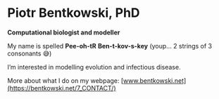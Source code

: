 # Piotr Bentkowski, PhD
**Computational biologist and modeller** 

My name is spelled **Pee-oh-tR**   **Ben-t-kov-s-key**  (youp... 2 strings of 3 consonants :sweat_smile:) 

I’m interested in modelling evolution and infectious disease.

More about what I do on my webpage: [www.bentkowski.net](https://bentkowski.net/7_CONTACT/)




<!---
pbentkowski/pbentkowski is a ✨ special ✨ repository because its `README.md` (this file) appears on your GitHub profile.
You can click the Preview link to take a look at your changes.
--->
